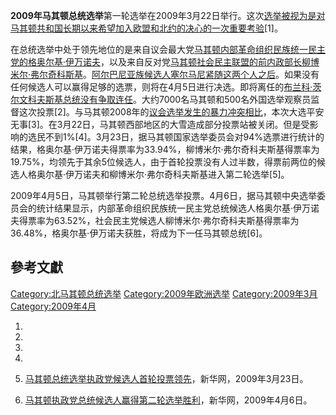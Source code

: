 **2009年马其顿总统选举**第一轮选举在2009年3月22日举行。这次[选举被视为是对](https://zh.wikipedia.org/wiki/选举 "wikilink")[马其顿共和国长期以来希望加入](https://zh.wikipedia.org/wiki/马其顿共和国 "wikilink")[欧盟和](https://zh.wikipedia.org/wiki/欧盟 "wikilink")[北约的决心的一次重要考验](https://zh.wikipedia.org/wiki/北约 "wikilink")\[1\]。

在总统选举中处于领先地位的是来自议会最大党[马其顿内部革命组织民族统一民主党的](https://zh.wikipedia.org/wiki/马其顿内部革命组织民族统一民主党 "wikilink")[格奥尔基·伊万诺夫](../Page/格奥尔基·伊万诺夫.md "wikilink")，以及来自反对党[马其顿社会民主联盟的前内政部长](https://zh.wikipedia.org/wiki/马其顿社会民主联盟 "wikilink")[柳博米尔·弗尔奇科斯基](https://zh.wikipedia.org/wiki/柳博米尔·弗尔奇科斯基 "wikilink")。[阿尔巴尼亚族候选人](https://zh.wikipedia.org/wiki/阿尔巴尼亚族 "wikilink")[塞尔马尼紧随这两个人之后](https://zh.wikipedia.org/wiki/塞尔马尼 "wikilink")。如果没有任何候选人可以赢得足够的选票，则将在4月5日进行决选。即将离任的[布兰科·茨尔文科夫斯基总统没有争取连任](../Page/布兰科·茨尔文科夫斯基.md "wikilink")。大约7000名马其顿和500名外国选举观察员监督这次投票\[2\]。与马其顿2008年的[议会选举发生的暴力冲突相比](https://zh.wikipedia.org/wiki/2008年马其顿议会选举 "wikilink")，本次大选平安无事\[3\]。在3月22日，马其顿西部地区的大雪造成部分投票站被关闭。但是受影响的选民不到1%\[4\]。3月23日，据马其顿国家选举委员会对94%选票进行统计的结果，格奥尔基·伊万诺夫得票率为33.94%，柳博米尔·弗尔奇科夫斯基得票率为19.75%，均领先于其余5位候选人，由于首轮投票没有人过半数，得票前两位的候选人格奥尔基·伊万诺夫和柳博米尔·弗尔奇科夫斯基进入第二轮选举\[5\]。

2009年4月5日，马其顿举行第二轮总统选举投票。4月6日，据马其顿中央选举委员会的统计结果显示，内部革命组织民族统一民主党总统候选人格奥尔基·伊万诺夫得票率为63.52%，社会民主党候选人柳博米尔·弗尔奇科夫斯基得票率为36.48%，格奥尔基·伊万诺夫获胜，将成为下一任马其顿总统\[6\]。

## 參考文獻

<div class="references-small">

<references />

</div>

[Category:北马其顿总统选举](https://zh.wikipedia.org/wiki/Category:北马其顿总统选举 "wikilink")
[Category:2009年欧洲选举](https://zh.wikipedia.org/wiki/Category:2009年欧洲选举 "wikilink")
[Category:2009年3月](https://zh.wikipedia.org/wiki/Category:2009年3月 "wikilink")
[Category:2009年4月](https://zh.wikipedia.org/wiki/Category:2009年4月 "wikilink")

1.

2.
3.

4.
5.  [马其顿总统选举执政党候选人首轮投票领先](http://news.xinhuanet.com/world/2009-03/23/content_11059962.htm)，新华网，2009年3月23日。

6.  [马其顿执政党总统候选人赢得第二轮选举胜利](http://news.xinhuanet.com/world/2009-04/06/content_11137204.htm)，新华网，2009年4月6日。